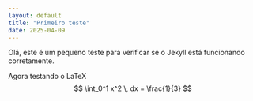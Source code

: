 ```yaml
---
layout: default
title: "Primeiro teste"
date: 2025-04-09
---
```

Olá, este é um pequeno teste para verificar se o Jekyll está funcionando corretamente.

Agora testando o LaTeX
$$
\int_0^1 x^2 \, dx = \frac{1}{3}
$$